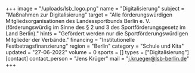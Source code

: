 +++
image = "/uploads/lsb_logo.png"
name = "Digitalisierung"
subject = "Maßnahmen zur Digitalisierung"
target = "Alle förderungswürdigen Mitgliedsorganisationen des Landessportbunds Berlin e. V. (förderungswürdig im Sinne des § 2 und 3 des Sportförderungsgesetz im Land Berlin)."
hints = "Gefördert werden nur die Sportförderungswürdigen Mitglieder der Verbände."
financing = "Institutionelle Festbetragsfinanzierung"
region = "Berlin"
category = "Schule und Kita"
updated = "27-06-2022"
volume = 0
sports = []
types = ["Digitalisierung"]
[contact]
contact_person = "Jens Krüger"
mail = "j.krueger@lsb-berlin.de"
+++